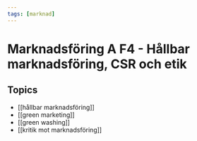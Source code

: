 ```yaml
---
tags: [marknad]
---
```

# Marknadsföring A F4 - Hållbar marknadsföring, CSR och etik

## Topics
- [[hållbar marknadsföring]]
- [[green marketing]]
- [[green washing]]
- [[kritik mot marknadsföring]]